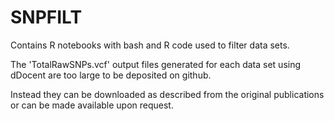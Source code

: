 # SNPFILT

Contains R notebooks with bash and R code used to filter data sets.

The 'TotalRawSNPs.vcf' output files generated for each data set using dDocent are too large to be deposited on github. 

Instead they can be downloaded as described from the original publications or can be made available upon request. 

